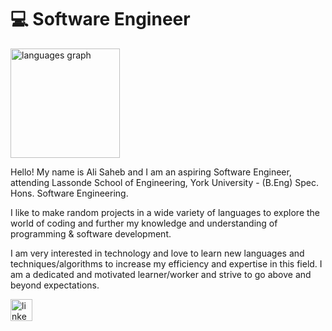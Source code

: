 # 💻 Software Engineer

<div align="left">
   <img src="https://github-readme-stats.vercel.app/api/top-langs?locale=en&hide_title=false&layout=compact&card_width=320&langs_count=8&theme=dracula&hide_border=false&username=goodkidali&hide=TypeScript,Shell" height="175" alt="languages graph"  />   
</div>


<p>
 Hello! My name is Ali Saheb and I am an aspiring Software Engineer, attending Lassonde School of Engineering, York University - (B.Eng) Spec. Hons. Software Engineering.

I like to make random projects in a wide variety of languages to explore the world of coding and further my knowledge and understanding of programming & software development.

I am very interested in technology and love to learn new languages and techniques/algorithms to increase my efficiency and expertise in this field. I am a dedicated and motivated learner/worker
and strive to go above and beyond expectations. 
</p>

<a href="https://www.linkedin.com/in/ali-software/" target="_blank">
    <img src="https://img.shields.io/static/v1?message=Ali Saheb&logo=linkedin&label=&color=0077B5&logoColor=white&labelColor=&style=for-the-badge" height="35" alt="linkedin logo"  />
  </a>

